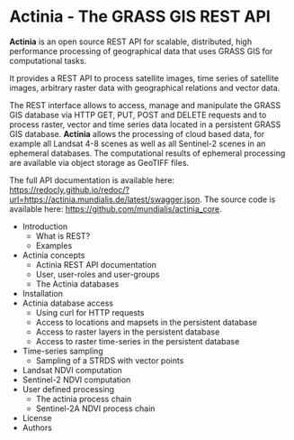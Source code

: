 Actinia - The GRASS GIS REST API
================================

**Actinia** is an open source REST API for scalable, distributed, high
performance processing of geographical data that uses GRASS GIS for
computational tasks.

It provides a REST API to process satellite images, time series of
satellite images, arbitrary raster data with geographical relations and
vector data.

The REST interface allows to access, manage and manipulate the GRASS GIS
database via HTTP GET, PUT, POST and DELETE requests and to process
raster, vector and time series data located in a persistent GRASS GIS
database. **Actinia** allows the processing of cloud based data, for
example all Landsat 4-8 scenes as well as all Sentinel-2 scenes in an
ephemeral databases. The computational results of ephemeral processing
are available via object storage as GeoTIFF files.

The full API documentation is available here: <https://redocly.github.io/redoc/?url=https://actinia.mundialis.de/latest/swagger.json>.
The source code is available here: <https://github.com/mundialis/actinia_core>.

* Introduction
    * What is REST?
    * Examples
* Actinia concepts
    * Actinia REST API documentation
    * User, user-roles and user-groups
    * The Actinia databases 
* Installation
* Actinia database access
    * Using curl for HTTP requests 
    * Access to locations and mapsets in the persistent database 
    * Access to raster layers in the persistent database 
    * Access to raster time-series in the persistent database 
* Time-series sampling 
    * Sampling of a STRDS with vector points 
* Landsat NDVI computation 
* Sentinel-2 NDVI computation 
* User defined processing  
    * The actinia process chain 
    * Sentinel-2A NDVI process chain 
* License 
* Authors
